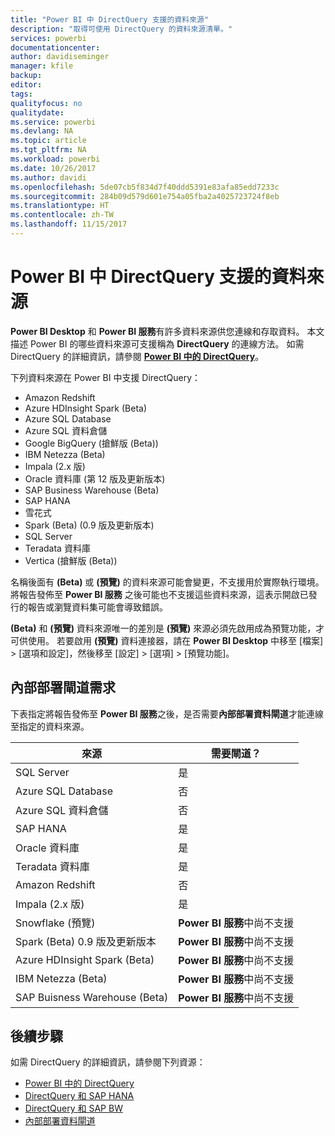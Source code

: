 ```yaml
---
title: "Power BI 中 DirectQuery 支援的資料來源"
description: "取得可使用 DirectQuery 的資料來源清單。"
services: powerbi
documentationcenter: 
author: davidiseminger
manager: kfile
backup: 
editor: 
tags: 
qualityfocus: no
qualitydate: 
ms.service: powerbi
ms.devlang: NA
ms.topic: article
ms.tgt_pltfrm: NA
ms.workload: powerbi
ms.date: 10/26/2017
ms.author: davidi
ms.openlocfilehash: 5de07cb5f834d7f40ddd5391e83afa85edd7233c
ms.sourcegitcommit: 284b09d579d601e754a05fba2a4025723724f8eb
ms.translationtype: HT
ms.contentlocale: zh-TW
ms.lasthandoff: 11/15/2017
---
```

# <a name="data-sources-supported-by-directquery-in-power-bi"></a>Power BI 中 DirectQuery 支援的資料來源
**Power BI Desktop** 和 **Power BI 服務**有許多資料來源供您連線和存取資料。 本文描述 Power BI 的哪些資料來源可支援稱為 **DirectQuery** 的連線方法。 如需 DirectQuery 的詳細資訊，請參閱 [ **Power BI 中的 DirectQuery**](desktop-directquery-about.md)。

下列資料來源在 Power BI 中支援 DirectQuery：

* Amazon Redshift
* Azure HDInsight Spark (Beta)
* Azure SQL Database
* Azure SQL 資料倉儲
* Google BigQuery (搶鮮版 (Beta))
* IBM Netezza (Beta)
* Impala (2.x 版)
* Oracle 資料庫 (第 12 版及更新版本)
* SAP Business Warehouse (Beta)
* SAP HANA
* 雪花式
* Spark (Beta) (0.9 版及更新版本)
* SQL Server
* Teradata 資料庫
* Vertica (搶鮮版 (Beta))

名稱後面有 **(Beta)** 或 **(預覽)** 的資料來源可能會變更，不支援用於實際執行環境。 將報告發佈至 **Power BI 服務** 之後可能也不支援這些資料來源，這表示開啟已發行的報告或瀏覽資料集可能會導致錯誤。

**(Beta)** 和 **(預覽)** 資料來源唯一的差別是 **(預覽)** 來源必須先啟用成為預覽功能，才可供使用。 若要啟用 **(預覽)** 資料連接器，請在 **Power BI Desktop** 中移至 [檔案] > [選項和設定]，然後移至 [設定] > [選項] > [預覽功能]。

## <a name="on-premises-gateway-requirements"></a>內部部署閘道需求
下表指定將報告發佈至 **Power BI 服務**之後，是否需要**內部部署資料閘道**才能連線至指定的資料來源。

| 來源 | 需要閘道？ |
| --- | --- |
| SQL Server |是 |
| Azure SQL Database |否 |
| Azure SQL 資料倉儲 |否 |
| SAP HANA |是 |
| Oracle 資料庫 |是 |
| Teradata 資料庫 |是 |
| Amazon Redshift |否 |
| Impala (2.x 版) |是 |
| Snowflake (預覽) |**Power BI 服務**中尚不支援 |
| Spark (Beta) 0.9 版及更新版本 |**Power BI 服務**中尚不支援 |
| Azure HDInsight Spark (Beta) |**Power BI 服務**中尚不支援 |
| IBM Netezza (Beta) |**Power BI 服務**中尚不支援 |
| SAP Buisness Warehouse (Beta) |**Power BI 服務**中尚不支援 |

## <a name="next-steps"></a>後續步驟
如需 DirectQuery 的詳細資訊，請參閱下列資源：

* [Power BI 中的 DirectQuery](desktop-directquery-about.md)
* [DirectQuery 和 SAP HANA](desktop-directquery-sap-hana.md)
* [DirectQuery 和 SAP BW](desktop-directquery-sap-bw.md)
* [內部部署資料閘道](service-gateway-onprem.md)

